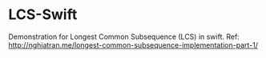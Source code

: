 # LCS-Swift
Demonstration for Longest Common Subsequence (LCS) in swift. Ref: http://nghiatran.me/longest-common-subsequence-implementation-part-1/
